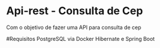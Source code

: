 # Api-rest - Consulta de Cep
Com o objetivo de fazer uma API para consulta de cep

#Requisitos
PostgreSQL via Docker Hibernate e Spring Boot
